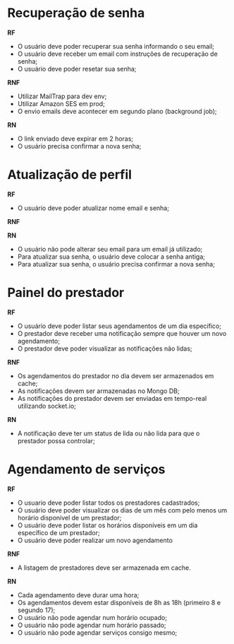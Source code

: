 # Recuperação de senha

**RF**

- O usuário deve poder recuperar sua senha informando o seu email;
- O usuário deve receber um email com instruções de recuperação de senha;
- O usuário deve poder resetar sua senha;

**RNF**

- Utilizar MailTrap para dev env;
- Utilizar Amazon SES em prod;
- O envio emails deve acontecer em segundo plano (background job);

**RN**

- O link enviado deve expirar em 2 horas;
- O usuário precisa confirmar a nova senha;


# Atualização de perfil

**RF**

- O usuário deve poder atualizar nome email e senha;

**RNF**

**RN**

- O usuário não pode alterar seu email para um email já utilizado;
- Para atualizar sua senha, o usuário deve colocar a senha antiga;
- Para atualizar sua senha, o usuário precisa confirmar a nova senha;

# Painel do prestador

**RF**

- O usuário deve poder listar seus agendamentos de um dia específico;
- O prestador deve receber uma notificação sempre que houver um novo agendamento;
- O prestador deve poder visualizar as notificações não lidas;

**RNF**

- Os agendamentos do prestador no dia devem ser armazenados em cache;
- As notificações devem ser armazenadas no Mongo DB;
- As notificações do prestador devem ser enviadas em tempo-real utilizando socket.io;

**RN**

- A notificação deve ter um status de lida ou não lida para que o prestador possa controlar;

# Agendamento de serviços

**RF**

- O usuario deve poder listar todos os prestadores cadastrados;
- O usuário deve poder visualizar os dias de um mês com pelo menos um horário disponível de um prestador;
- O usuário deve poder listar os horários disponíveis em um dia específico de um prestador;
- O usuário deve poder realizar um novo agendamento

**RNF**

- A listagem de prestadores deve ser armazenada em cache.

**RN**

- Cada agendamento deve durar uma hora;
- Os agendamentos devem estar disponíveis de 8h as 18h (primeiro 8 e segundo 17);
- O usuário não pode agendar num horário ocupado;
- O usuário não pode agendar num horário passado;
- O usuário não pode agendar serviços consigo mesmo;